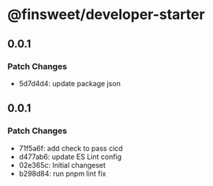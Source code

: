 # @finsweet/developer-starter

## 0.0.1

### Patch Changes

- 5d7d4d4: update package json

## 0.0.1

### Patch Changes

- 71f5a6f: add check to pass cicd
- d477ab6: update ES Lint config
- 02e365c: Initial changeset
- b298d84: run pnpm lint fix

